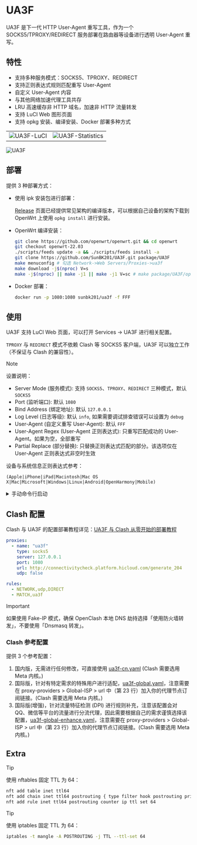 # UA3F

UA3F 是下一代 HTTP User-Agent 重写工具，作为一个 SOCKS5/TPROXY/REDIRECT 服务部署在路由器等设备进行透明 User-Agent 重写。

## 特性

- 支持多种服务模式：SOCKS5、TPROXY、REDIRECT
- 支持正则表达式规则匹配重写 User-Agent
- 自定义 User-Agent 内容
- 与其他网络加速代理工具共存
- LRU 高速缓存非 HTTP 域名，加速非 HTTP 流量转发
- 支持 LuCI Web 图形页面
- 支持 opkg 安装、编译安装、Docker 部署多种方式

<table>
  <tr>
    <td><img src="https://sunbk201.oss-cn-beijing.aliyuncs.com/img/ua3f-luci.png" alt="UA3F-LuCI"></td>
    <td><img src="https://sunbk201.oss-cn-beijing.aliyuncs.com/img/ua3f-stat.png" alt="UA3F-Statistics"></td>
  </tr>
</table>

![UA3F](https://sunbk201.oss-cn-beijing.aliyuncs.com/img/ua3f.png)

## 部署

提供 3 种部署方式：

- 使用 ipk 安装包进行部署：

  [Release](https://github.com/SunBK201/UA3F/releases) 页面已经提供常见架构的编译版本，可以根据自己设备的架构下载到 OpenWrt 上使用 `opkg install` 进行安装。

- OpenWrt 编译安装：

  ```sh
  git clone https://github.com/openwrt/openwrt.git && cd openwrt
  git checkout openwrt-22.03
  ./scripts/feeds update -a && ./scripts/feeds install -a
  git clone https://github.com/SunBK201/UA3F.git package/UA3F
  make menuconfig # 勾选 Network->Web Servers/Proxies->ua3f
  make download -j$(nproc) V=s
  make -j$(nproc) || make -j1 || make -j1 V=sc # make package/UA3F/openwrt/compile -j1 V=sc # 编译单个包
  ```

- Docker 部署：

  ```sh
  docker run -p 1080:1080 sunbk201/ua3f -f FFF
  ```

## 使用

UA3F 支持 LuCI Web 页面，可以打开 Services -> UA3F 进行相关配置。

`TPROXY` 与 `REDIRECT` 模式不依赖 Clash 等 SOCKS5 客户端，UA3F 可以独立工作（不保证与 Clash 的兼容性）。

> [!NOTE]
> 设置说明：
>
> - Server Mode (服务模式): 支持 `SOCKS5`、`TPROXY`、`REDIRECT` 三种模式，默认 `SOCKS5`
> - Port (监听端口): 默认 `1080`
> - Bind Address (绑定地址): 默认 `127.0.0.1`
> - Log Level (日志等级): 默认 `info`, 如果需要调试排查错误可以设置为 `debug`
> - User-Agent (自定义重写 User-Agent): 默认 `FFF`
> - User-Agent Regex (User-Agent 正则表达式): 只重写匹配成功的 User-Agent。如果为空，全部重写
> - Partial Replace (部分替换): 只替换正则表达式匹配的部分。该选项仅在 User-Agent 正则表达式非空时生效

设备与系统信息正则表达式参考：

```regex
(Apple|iPhone|iPad|Macintosh|Mac OS X|Mac|Microsoft|Windows|Linux|Android|OpenHarmony|Mobile)
```

<details>
<summary>手动命令行启动</summary>

```sh
sudo -u nobody /usr/bin/ua3f
```

shellclash/shellcrash 用户建议使用以下命令启动:

```sh
sudo -u shellclash /usr/bin/ua3f
# 如果上面命令报错执行下面该命令
sudo -u shellcrash /usr/bin/ua3f
```

相关命令行启动参数:

- `-m <mode>`: 服务模式，支持 SOCKS5、TPROXY、REDIRECT，默认 SOCKS5
- `-b <bind addr>`: 自定义绑定监听地址，默认 127.0.0.1
- `-p <port>`: 端口号，默认 1080
- `-l <log level>`: 日志等级，默认 info，可选：debug，默认日志位置：`/var/log/ua3f.log`
- `-f <UA>`: 自定义 UA，默认 FFF
- `-r <regex>`: 自定义正则匹配 User-Agent, 默认为空, 表示所有 User-Agent 都会被重写
- `-s`: 部分替换，仅替换正则匹配到的部分
</details>

## Clash 配置

Clash 与 UA3F 的配置部署教程详见：[UA3F 与 Clash 从零开始的部署教程](https://sunbk201public.notion.site/UA3F-Clash-16d60a7b5f0e457a9ee97a3be7cbf557?pvs=4)

```yaml
proxies:
  - name: "ua3f"
    type: socks5
    server: 127.0.0.1
    port: 1080
    url: http://connectivitycheck.platform.hicloud.com/generate_204
    udp: false

rules:
  - NETWORK,udp,DIRECT
  - MATCH,ua3f
```

> [!IMPORTANT]
> 如果使用 Fake-IP 模式，确保 OpenClash 本地 DNS 劫持选择「使用防火墙转发」，不要使用「Dnsmasq 转发」。

### Clash 参考配置

提供 3 个参考配置：

1. 国内版，无需进行任何修改，可直接使用 [ua3f-cn.yaml](https://cdn.jsdelivr.net/gh/SunBK201/UA3F@master/clash/ua3f-cn.yaml) (Clash 需要选用 Meta 内核。)
2. 国际版，针对有特定需求的特殊用户进行适配，[ua3f-global.yaml](https://cdn.jsdelivr.net/gh/SunBK201/UA3F@master/clash/ua3f-global.yaml)，注意需要在 proxy-providers > Global-ISP > url 中（第 23 行）加入你的代理节点订阅链接。(Clash 需要选用 Meta 内核。)
3. 国际版(增强)，针对流量特征检测 (DPI) 进行规则补充，注意该配置会对 QQ、微信等平台的流量进行分流代理，因此需要根据自己的需求谨慎选择该配置，[ua3f-global-enhance.yaml](https://cdn.jsdelivr.net/gh/SunBK201/UA3F@master/clash/ua3f-global-enhance.yaml)，注意需要在 proxy-providers > Global-ISP > url 中（第 23 行）加入你的代理节点订阅链接。(Clash 需要选用 Meta 内核。)

## Extra

> [!TIP]
> 使用 nftables 固定 TTL 为 64：
>
> ```sh
> nft add table inet ttl64
> nft add chain inet ttl64 postrouting { type filter hook postrouting priority -150\; policy accept\; }
> nft add rule inet ttl64 postrouting counter ip ttl set 64
> ```

> [!TIP]
> 使用 iptables 固定 TTL 为 64：
>
> ```sh
> iptables -t mangle -A POSTROUTING -j TTL --ttl-set 64
> ```
